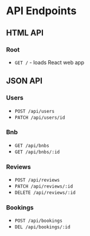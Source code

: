# API Endpoints

## HTML API

### Root

- `GET /` - loads React web app

## JSON API

### Users

- `POST /api/users`
- `PATCH /api/users/id`

### Bnb

- `GET /api/bnbs`
- `GET /api/bnbs/:id`


### Reviews

- `POST /api/reviews`
- `PATCH /api/reviews/:id`
- `DELETE /api/reviews/:id`

### Bookings

- `POST /api/bookings`
- `DEL /api/bookings/:id`
